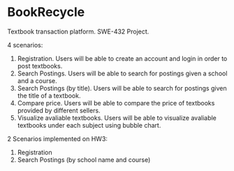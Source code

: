 # BookRecycle
Textbook transaction platform. SWE-432 Project. 

4 scenarios:
1. Registration. Users will be able to create an account and login in order to post textbooks.
2. Search Postings. Users will be able to search for postings given a school and a course.
3. Search Postings (by title). Users will be able to search for postings given the title of a textbook.
4. Compare price. Users will be able to compare the price of textbooks provided by different sellers. 
5. Visualize avaliable textbooks. Users will be able to visualize avaliable textbooks under each subject using bubble chart.


2 Scenarios implemented on HW3:
1. Registration
2. Search Postings (by school name and course)
